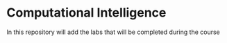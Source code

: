 # Computational Intelligence
In this repository will add the labs that will be completed during the course

